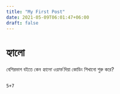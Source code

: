```yaml
---
title: "My First Post"
date: 2021-05-09T06:01:47+06:00
draft: false
---
```


# হ্যালো

বেশিরভাগ বইতে কেন *হ্যালো ওয়ার্ল্ড* দিয়া কোডিং শিখানো শুরু করে?

<code>
5+7
</code>
